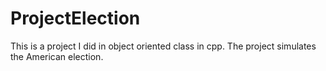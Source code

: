 # ProjectElection
This is a project I did in object oriented class in cpp.
The project simulates the American election.
